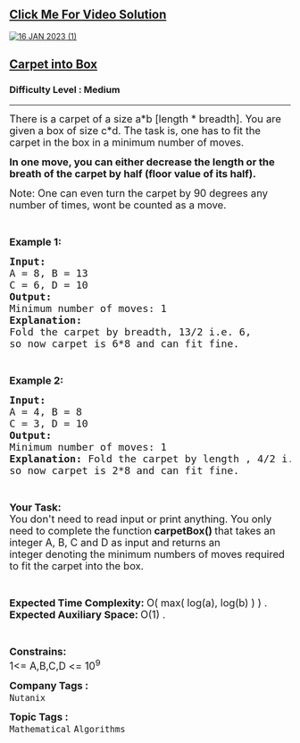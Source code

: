 <h2><a href="https://youtu.be/KeYW8OnXZmE">Click Me For Video Solution</a></h2>

<a href="https://youtu.be/KeYW8OnXZmE">![16 JAN 2023 (1)](https://user-images.githubusercontent.com/91456523/213358182-1a321536-3a43-4087-8be0-60746bc2020d.png)</a>

<h2><a href="https://practice.geeksforgeeks.org/problems/230d87552a332a2970b2092451334a007f2b0eec/1">Carpet into Box</a></h2><h3>Difficulty Level : Medium</h3><hr><div class="problems_problem_content__Xm_eO"><p><span style="font-size:18px">There is a carpet&nbsp;of a size a*b [length * breadth]. You are given a box of size c*d.&nbsp;The task is, one has to fit the carpet in the box in a minimum number of moves.&nbsp;</span></p>

<p><span style="font-size:18px"><strong>In one move, you can either decrease the length or the breath of the carpet by half (floor value of its half).</strong></span></p>

<p><span style="font-size:18px">Note:&nbsp;One can even turn the carpet by 90 degrees any number of times, wont be counted as a move.</span></p>

<p>&nbsp;</p>

<p><strong><span style="font-size:18px">Example 1:</span></strong></p>

<pre><span style="font-size:18px"><strong>Input:</strong>
A = 8, B = 13
C = 6, D = 10</span>
<span style="font-size:18px"><strong>Output:</strong>
Minimum number of moves: 1
<strong>Explanation:</strong>
Fold the carpet by breadth, 13/2 i.e. 6, 
so now carpet is 6*8 and can fit fine.</span>
</pre>

<p>&nbsp;</p>

<p><strong><span style="font-size:18px">Example 2:</span></strong></p>

<pre><span style="font-size:18px"><strong>Input:
</strong>A = 4, B = 8
C = 3, D = 10</span>
<span style="font-size:18px"><strong>Output:
</strong>Minimum number of moves: 1
<strong>Explanation:</strong> Fold the carpet by length , 4/2 i.e. 2,
so now carpet is 2*8 and can fit fine.</span>
</pre>

<p>&nbsp;</p>

<p><span style="font-size:18px"><strong>Your Task:</strong></span><br>
<span style="font-size:18px">You don't need to read input or print anything.&nbsp;You only need to complete the function<strong> carpetBox()&nbsp;</strong>that takes an integer A, B, C and D&nbsp;as input and returns an integer&nbsp;denoting the minimum numbers of moves required to fit the carpet into the box.</span></p>

<p>&nbsp;</p>

<p><span style="font-size:18px"><strong>Expected Time Complexity:&nbsp;</strong>O( max( log(a), log(b) ) ) .<br>
<strong>Expected Auxiliary Space:&nbsp;</strong>O(1) .</span></p>

<p>&nbsp;</p>

<p><span style="font-size:18px"><strong>Constrains:</strong><br>
1&lt;= A,B,C,D &lt;= 10<sup>9</sup></span></p>
</div><p><span style=font-size:18px><strong>Company Tags : </strong><br><code>Nutanix</code>&nbsp;<br><p><span style=font-size:18px><strong>Topic Tags : </strong><br><code>Mathematical</code>&nbsp;<code>Algorithms</code>&nbsp;

